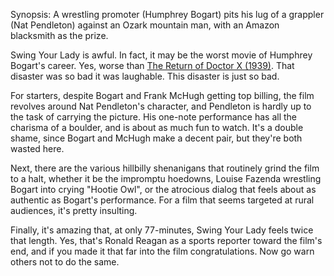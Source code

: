 Synopsis: A wrestling promoter (Humphrey Bogart) pits his lug of a grappler (Nat Pendleton) against an Ozark mountain man, with an Amazon blacksmith as the prize.

Swing Your Lady is awful. In fact, it may be the worst movie of Humphrey Bogart's career. Yes, worse than <a href="/browse/reviews/the-return-of-doctor-x-1939/">The Return of Doctor X (1939)</a>. That disaster was so bad it was laughable. This disaster is just so bad.

For starters, despite Bogart and Frank McHugh getting top billing, the film revolves around Nat Pendleton's character, and Pendleton is hardly up to the task of carrying the picture. His one-note performance has all the charisma of a boulder, and is about as much fun to watch. It's a double shame, since Bogart and McHugh make a decent pair, but they're both wasted here.

Next, there are the various hillbilly shenanigans that routinely grind the film to a halt, whether it be the impromptu hoedowns, Louise Fazenda wrestling Bogart into crying "Hootie Owl", or the atrocious dialog that feels about as authentic as Bogart's performance. For a film that seems targeted at rural audiences, it's pretty insulting.

Finally, it's amazing that, at only 77-minutes, Swing Your Lady feels twice that length. Yes, that's Ronald Reagan as a sports reporter toward the film's end, and if you made it that far into the film congratulations. Now go warn others not to do the same.
